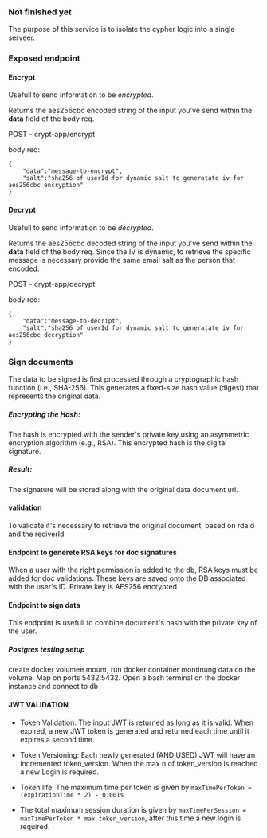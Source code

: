 ### Not finished yet

The purpose of this service is to isolate the cypher logic into a single serveer.


### Exposed endpoint

#### Encrypt
Usefull to send information to be *encrypted*.

Returns the aes256cbc encoded string of the input you've send within the **data** field of the body req.

POST - crypt-app/encrypt

body req:
```
{
    "data":"message-to-encrypt",
    "salt":"sha256 of userId for dynamic salt to generatate iv for aes256cbc encryption"
}
```


#### Decrypt
Usefull to send information to be *decrypted*.

Returns the aes256cbc decoded string of the input you've send within the **data** field of the body req. Since the IV is dynamic, to retrieve the specific message is necessary provide the same email salt as the person that encoded.

POST - crypt-app/decrypt

body req:
```
{
    "data":"message-to-decript",
    "salt":"sha256 of userId for dynamic salt to generatate iv for aes256cbc decryption"
}
```


### Sign documents
The data to be signed is first processed through a cryptographic hash function (i.e., SHA-256). This generates a fixed-size hash value (digest) that represents the original data.

##### Encrypting the Hash:
The hash is encrypted with the sender's private key using an asymmetric encryption algorithm (e.g., RSA). This encrypted hash is the digital signature.

##### Result:
The signature will be stored along with the original data document url.



#### validation
To validate it's necessary to retrieve the original document, based on rdaId and the reciverId


#### Endpoint to generete RSA keys for doc signatures
When a user with the right permission is added to the db, RSA keys must be added for doc validations.
These keys are saved onto the DB associated with the user's ID. Private key is AES256 encrypted




#### Endpoint to sign data
This endpoint is usefull to combine document's hash with the private key of the user.


##### Postgres testing setup

create docker volumee mount, run docker container montinung data on the volume. Map on ports 5432:5432.
Open a bash terminal on the docker instance and connect to db



#### JWT VALIDATION

* Token Validation: The input JWT is returned as long as it is valid. When expired, a new JWT token is generated and returned each time until it expires a second time.

* Token Versioning: Each newly generated (AND USED) JWT will have an incremented token_version. When the max n of token_version is reached a new Login is required.

* Token life: The maximum time per token is given by ```maxTimePerToken = (expirationTime * 2) - 0.001s```

* The total maximum session duration is given by ```maxTimePerSession = maxTimePerToken * max token_version```, after this time a new login is required.
